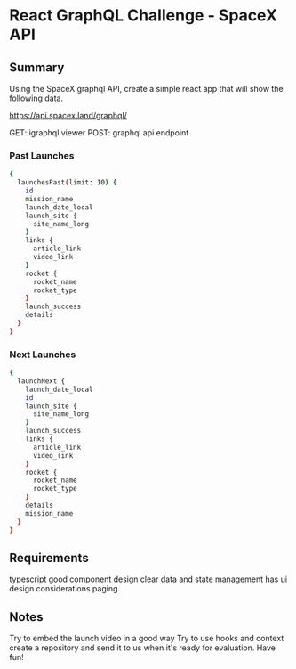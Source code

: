 # React GraphQL Challenge - SpaceX API

## Summary

Using the SpaceX graphql API, create a simple react app that will show the following data.

https://api.spacex.land/graphql/

GET: igraphql viewer
POST: graphql api endpoint

### Past Launches

```bash
{
  launchesPast(limit: 10) {
    id
    mission_name
    launch_date_local
    launch_site {
      site_name_long
    }
    links {
      article_link
      video_link
    }
    rocket {
      rocket_name
      rocket_type
    }
    launch_success
    details
  }
}
```

### Next Launches

```bash
{
  launchNext {
    launch_date_local
    id
    launch_site {
      site_name_long
    }
    launch_success
    links {
      article_link
      video_link
    }
    rocket {
      rocket_name
      rocket_type
    }
    details
    mission_name
  }
}

```

## Requirements

typescript
good component design
clear data and state management
has ui design considerations
paging

## Notes

Try to embed the launch video in a good way
Try to use hooks and context
create a repository and send it to us when it's ready for evaluation.
Have fun!